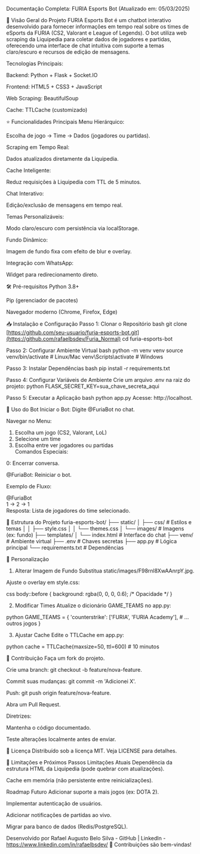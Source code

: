 Documentação Completa: FURIA Esports Bot
(Atualizado em: 05/03/2025)

🚀 Visão Geral do Projeto
FURIA Esports Bot é um chatbot interativo desenvolvido para fornecer informações em tempo real sobre os times de eSports da FURIA (CS2, Valorant e League of Legends). O bot utiliza web scraping da Liquipedia para coletar dados de jogadores e partidas, oferecendo uma interface de chat intuitiva com suporte a temas claro/escuro e recursos de edição de mensagens.

Tecnologias Principais:

Backend: Python + Flask + Socket.IO

Frontend: HTML5 + CSS3 + JavaScript

Web Scraping: BeautifulSoup

Cache: TTLCache (customizado)

⭐ Funcionalidades Principais
Menu Hierárquico:

Escolha de jogo → Time → Dados (jogadores ou partidas).

Scraping em Tempo Real:

Dados atualizados diretamente da Liquipedia.

Cache Inteligente:

Reduz requisições à Liquipedia com TTL de 5 minutos.

Chat Interativo:

Edição/exclusão de mensagens em tempo real.

Temas Personalizáveis:

Modo claro/escuro com persistência via localStorage.

Fundo Dinâmico:

Imagem de fundo fixa com efeito de blur e overlay.

Integração com WhatsApp:

Widget para redirecionamento direto.

🛠️ Pré-requisitos
Python 3.8+

Pip (gerenciador de pacotes)

Navegador moderno (Chrome, Firefox, Edge)

📥 Instalação e Configuração
Passo 1: Clonar o Repositório
bash
git clone [https://github.com/seu-usuario/furia-esports-bot.git](https://github.com/rafaelbsdev/Furia_Normal)
cd furia-esports-bot

Passo 2: Configurar Ambiente Virtual
bash
python -m venv venv
source venv/bin/activate  # Linux/Mac
venv\Scripts\activate     # Windows

Passo 3: Instalar Dependências
bash
pip install -r requirements.txt

Passo 4: Configurar Variáveis de Ambiente
Crie um arquivo .env na raiz do projeto:
python
FLASK_SECRET_KEY=sua_chave_secreta_aqui

Passo 5: Executar a Aplicação
bash
python app.py
Acesse: http://localhost.

💬 Uso do Bot
Iniciar o Bot:
Digite @FuriaBot no chat.

Navegar no Menu:

1. Escolha um jogo (CS2, Valorant, LoL)  
2. Selecione um time  
3. Escolha entre ver jogadores ou partidas  
Comandos Especiais:

0: Encerrar conversa.

@FuriaBot: Reiniciar o bot.

Exemplo de Fluxo:

@FuriaBot  
1 → 2 → 1  
Resposta: Lista de jogadores do time selecionado.  

📂 Estrutura do Projeto
furia-esports-bot/
├── static/
│   ├── css/                  # Estilos e temas
│   │   ├── style.css
│   │   └── themes.css
│   └── images/               # Imagens (ex: fundo)
├── templates/
│   └── index.html            # Interface do chat
├── venv/                     # Ambiente virtual
├── .env                      # Chaves secretas
├── app.py                    # Lógica principal
└── requirements.txt          # Dependências

🎨 Personalização
1. Alterar Imagem de Fundo
Substitua static/images/F98rnl8XwAAnrpY.jpg.

Ajuste o overlay em style.css:

css
body::before {
  background: rgba(0, 0, 0, 0.6); /* Opacidade */
}

2. Modificar Times
Atualize o dicionário GAME_TEAMS no app.py:

python
GAME_TEAMS = {
    'counterstrike': ['FURIA', 'FURIA Academy'],
    # ... outros jogos
}

3. Ajustar Cache
Edite o TTLCache em app.py:

python
cache = TTLCache(maxsize=50, ttl=600)  # 10 minutos

🤝 Contribuição
Faça um fork do projeto.

Crie uma branch: git checkout -b feature/nova-feature.

Commit suas mudanças: git commit -m 'Adicionei X'.

Push: git push origin feature/nova-feature.

Abra um Pull Request.

Diretrizes:

Mantenha o código documentado.

Teste alterações localmente antes de enviar.

📜 Licença
Distribuído sob a licença MIT. Veja LICENSE para detalhes.

🚧 Limitações e Próximos Passos
Limitações Atuais
Dependência da estrutura HTML da Liquipedia (pode quebrar com atualizações).

Cache em memória (não persistente entre reinicializações).

Roadmap Futuro
Adicionar suporte a mais jogos (ex: DOTA 2).

Implementar autenticação de usuários.

Adicionar notificações de partidas ao vivo.

Migrar para banco de dados (Redis/PostgreSQL).

Desenvolvido por Rafael Augusto Belo Silva - GitHub | LinkedIn - https://www.linkedin.com/in/rafaelbsdev/
🌟 Contribuições são bem-vindas!
